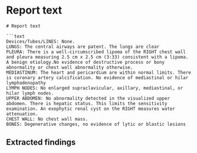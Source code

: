 # Report text

```text
# Report text

```text
Devices/Tubes/LINES: None.
LUNGS: The central airways are patent. The lungs are clear
PLEURA: There is a well-circumscribed lipoma of the RIGHT chest wall and pleura measuring 2.5 cm x 2.5 cm (3:33) consistent with a lipoma. A benign etiology.No evidence of destructive process or bony abnormality or chest wall abnormality otherwise.
MEDIASTINUM: The heart and pericardium are within normal limits. There is coronary artery calcification. No evidence of mediastinal or hilar lymphadenopathy
LYMPH NODES: No enlarged supraclavicular, axillary, mediastinal, or hilar lymph nodes.
UPPER ABDOMEN: No abnormality detected in the visualized upper abdomen. There is hepatic status. This limits the sensitivity examination. An exophytic renal cyst on the RIGHT measures water attenuation.
CHEST WALL: No chest wall mass.
BONES: Degenerative changes, no evidence of lytic or blastic lesions
```

## Extracted findings
